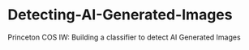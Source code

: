 # Detecting-AI-Generated-Images
Princeton COS IW: Building a classifier to detect AI Generated Images
